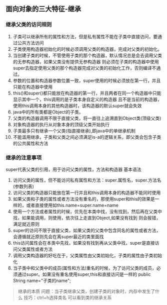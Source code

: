 ## 面向对象的三大特征-继承
### 继承父类的访问规则
1. 子类可以继承所有的属性和方法，但是私有属性不能在子类中直接访问，要通过公共方法访问
2. 子类使用构造器初始化的时候必须调用父类的构造器，完成对父类的初始化。
3. 当创建子类的时候，不管使用子类的那个构造器，默认情况总是会去调用父类的无参构造器，如果父类没有提供无参构造器
则必须在子类的构造器中使用super去指定使用父类的那个构造器完成对父类的初始化工作，否则编译不通过。
4. 参数的位置和构造器参数位置一致，super使用的时候必须放在第一行，并且只能在构造器中使用
5. this()和super()都只能放在构造器的第一行，并且两者在同一个构造器中只能显示其中一个，this调用的是子类本身自定义的构造器
 且不是当前的构造器，使用this调用本身的其他构造器时，该构造器的默认super就会失效
6. java中的所有类都是Object的子类。
7. 父类的构造器调用不限于直接父类，将一直往上追溯直到Object类(顶级父类)
8. 对象构造器的执行从对象本身的顶级父类开始执行
9. 子类最多只有继承一个父类(指直接继承),即java中的单继承机制
10. 不能滥用继承，子类和父类之间必须满足is-a的逻辑关系，即父类会包含子类的公共属性和方法

### 继承的注意事项
super代表父类的引用，用于访问父类的属性，方法和构造器
基本语法
1. 访问父类的属性，但不能访问私有属性和方法：super.属性名，super.方法名(参数列表)
2. 访问父类的构造器只能放在第一行并且和this调用本身的构造器不能同时使用
3. 如果父类和子类的属性或者方法没有重名的，那使用super和this的效果是一样的，或者直接使用如this.name=super.name=name
4. 使用一个方法或者属性的时候，优先在本类中找，没有找到，然后再在父类中找，如果能调用，则使用，依次往上走直到Object,如果没有找到
则会报错，满足就近原则
5. super的访问不限于直接父类，如果父类的父类中包含同名的属性或者方法，会遵循就近原则先会在离super最近的类里面找
6. this访问属性会在本类中先找，如果没有找到再从父类中找，super是直接访问父类属性或者方法
7. 调用父类构造器的好吃在于，父类属性由父类初始化，子类的属性由子类初始化
8. 当子类中和父类中的成员(属性和方法)重名的时候，为了访问父类的成员，必须通过super。如果没有重名使用super,this和直接访问是一样的
public  String name="子类的name";

> 继承的本质
> 问题：当子类继承父类，创建子类的对象时，内存中发生了什么
> 技巧：ctrl+h选择类名
> 可以看到类的继承关系
